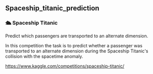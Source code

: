 ## Spaceship_titanic_prediction

### 🛳️ Spaceship Titanic


Predict which passengers are transported to an alternate dimension.

In this competition the task is to predict whether a passenger was transported to an alternate dimension during the Spaceship Titanic's collision with the spacetime anomaly.



https://www.kaggle.com/competitions/spaceship-titanic/ 
